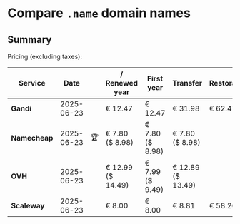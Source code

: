 # Compare `.name` domain names

## Summary

Pricing (excluding taxes):

| Service | Date |  | / Renewed year | First year | Transfer | Restoration |
|--|--|--|--|--|--|--|
| **Gandi** | 2025-06-23 |  | € 12.47 | € 12.47 | € 31.98 | € 62.47 |
| **Namecheap** | 2025-06-23 | 🏆 | € 7.80<br>($ 8.98) | € 7.80<br>($ 8.98) | € 7.80<br>($ 8.98) |  |
| **OVH** | 2025-06-23 |  | € 12.99<br>($ 14.49) | € 7.99<br>($ 9.49) | € 12.89<br>($ 13.49) |  |
| **Scaleway** | 2025-06-23 |  | € 8.00 | € 8.00 | € 8.81 | € 58.26 |
